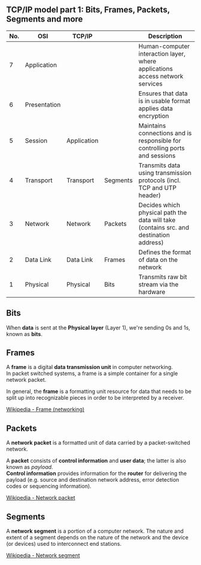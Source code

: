 ## TCP/IP model part 1: Bits, Frames, Packets, Segments and more

| No. | OSI          | TCP/IP      |          | Description                                                                            |
| --- | ------------ | ----------- | -------- | -------------------------------------------------------------------------------------- |
| 7   | Application  |             |          | Human-computer interaction layer, where applications access network services           |
| 6   | Presentation |             |          | Ensures that data is in usable format applies data encryption                          |
| 5   | Session      | Application |          | Maintains connections and is responsible for controlling ports and sessions            |
| 4   | Transport    | Transport   | Segments | Transmits data using transmission protocols (incl. TCP and UTP header)                 |
| 3   | Network      | Network     | Packets  | Decides which physical path the data will take (contains src. and destination address) |
| 2   | Data Link    | Data Link   | Frames   | Defines the format of data on the network                                              |
| 1   | Physical     | Physical    | Bits     | Transmits raw bit stream via the hardware                                              |

## Bits

When **data** is sent at the **Physical layer** (Layer 1), we're sending 0s and 1s, known as **bits**.

## Frames

A **frame** is a digital **data transmission unit** in computer networking.<br> In packet switched systems, a frame is a simple container for a single network packet.

In general, the **frame** is a formatting unit resource for data that needs to be split up into recognizable pieces in order to be interpreted by a receiver.

[Wikipedia - Frame (networking)](<https://en.wikipedia.org/wiki/Frame_(networking)>)

## Packets

A **network packet** is a formatted unit of data carried by a packet-switched network.

A **packet** consists of **control information** and **user data**; the latter is also known as _payload_.<br>
**Control information** provides information for the **router** for delivering the payload (e.g. source and destination network address, error detection codes or sequencing information).

[Wikipedia - Network packet](https://en.wikipedia.org/wiki/Network_packet)

## Segments

A **network segment** is a portion of a computer network. The nature and extent of a segment depends on the nature of the network and the device (or devices) used to interconnect end stations.

[Wikipedia - Network segment](https://en.wikipedia.org/wiki/Network_segment)
